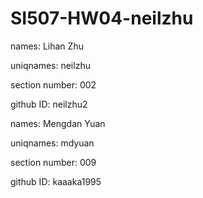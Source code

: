 # SI507-HW04-neilzhu

 names: Lihan Zhu
 
 uniqnames: neilzhu
 
 section number: 002
 
 github ID: neilzhu2

 names: Mengdan Yuan
 
 uniqnames: mdyuan
 
 section number: 009
 
 github ID: kaaaka1995
 
 
